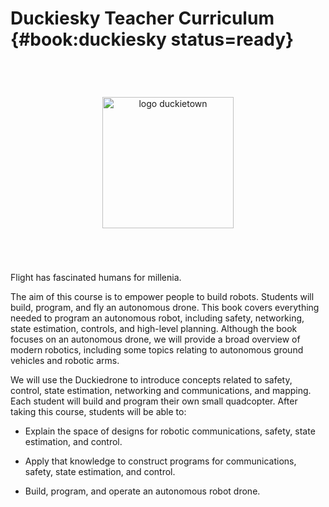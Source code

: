 # Duckiesky Teacher Curriculum {#book:duckiesky status=ready}


<div id="logo-container">
    <img alt="logo duckietown" id="logo" src="Mack-and-duckietown.png"/>
</div>

<style>
    img#logo {
        width: 15em;
        margin-top: 4em;
        margin-bottom: 4em;
    }
    
    #logo-container {
    text-align: center;
    }
</style>

Flight has fascinated humans for millenia.

The aim of this course is to empower people to build robots. Students
will build, program, and fly an autonomous drone. This book covers
everything needed to program an autonomous robot, including safety,
networking, state estimation, controls, and high-level
planning. Although the book focuses on an autonomous drone, we will
provide a broad overview of modern robotics, including some topics
relating to autonomous ground vehicles and robotic arms.

We will use the Duckiedrone to introduce concepts related to safety,
control, state estimation, networking and communications, and mapping.
Each student will build and program their own small quadcopter.  After
taking this course, students will be able to:

* Explain the space of designs for robotic communications, safety,
  state estimation, and control.

* Apply that knowledge to construct programs for communications,
  safety, state estimation, and control.

* Build, program, and operate an autonomous robot drone.


<div style='page-break-before: always'>
</div>


<!-- show a TOC of the book -->

<minitoc levels="2"/>



